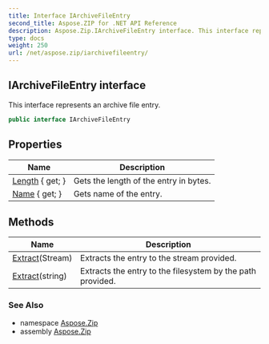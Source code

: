 ```yaml
---
title: Interface IArchiveFileEntry
second_title: Aspose.ZIP for .NET API Reference
description: Aspose.Zip.IArchiveFileEntry interface. This interface represents an archive file entry
type: docs
weight: 250
url: /net/aspose.zip/iarchivefileentry/
---
```

## IArchiveFileEntry interface

This interface represents an archive file entry.

```csharp
public interface IArchiveFileEntry
```

## Properties

| Name | Description |
| --- | --- |
| [Length](../../aspose.zip/iarchivefileentry/length/) { get; } | Gets the length of the entry in bytes. |
| [Name](../../aspose.zip/iarchivefileentry/name/) { get; } | Gets name of the entry. |

## Methods

| Name | Description |
| --- | --- |
| [Extract](../../aspose.zip/iarchivefileentry/extract/#extract_1)(Stream) | Extracts the entry to the stream provided. |
| [Extract](../../aspose.zip/iarchivefileentry/extract/#extract)(string) | Extracts the entry to the filesystem by the path provided. |

### See Also

* namespace [Aspose.Zip](../../aspose.zip/)
* assembly [Aspose.Zip](../../)


